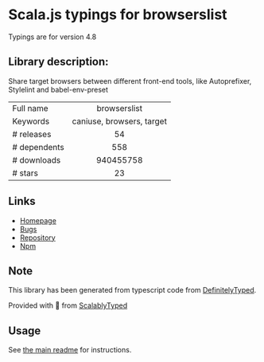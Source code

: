 
# Scala.js typings for browserslist

Typings are for version 4.8

## Library description:
Share target browsers between different front-end tools, like Autoprefixer, Stylelint and babel-env-preset

|                    |                 |
| ------------------ | :-------------: |
| Full name          | browserslist |
| Keywords           | caniuse, browsers, target |
| # releases         | 54 |
| # dependents       | 558 |
| # downloads        | 940455758 |
| # stars            | 23 |

## Links
- [Homepage](https://github.com/browserslist/browserslist#readme)
- [Bugs](https://github.com/browserslist/browserslist/issues)
- [Repository](https://github.com/browserslist/browserslist)
- [Npm](https://www.npmjs.com/package/browserslist)
    


## Note
This library has been generated from typescript code from [DefinitelyTyped](https://definitelytyped.org).

Provided with :purple_heart: from [ScalablyTyped](https://github.com/oyvindberg/ScalablyTyped)

## Usage
See [the main readme](../../readme.md) for instructions.


